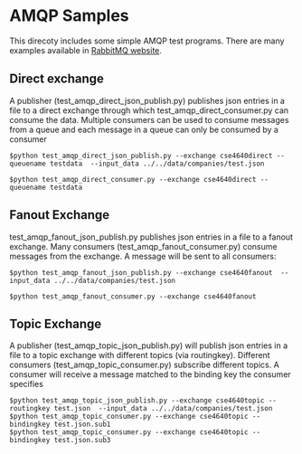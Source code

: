 # AMQP Samples

This direcoty includes some simple AMQP test programs. There are many examples available in [RabbitMQ website](https://www.rabbitmq.com/getstarted.html).

## Direct exchange

A publisher (test_amqp_direct_json_publish.py) publishes json entries in a file to a direct exchange through which  test_amqp_direct_consumer.py can consume the data. Multiple consumers can be used to consume messages from a queue and each message in a queue can only be consumed by a consumer
```
$python test_amqp_direct_json_publish.py --exchange cse4640direct --queuename testdata  --input_data ../../data/companies/test.json

$python test_amqp_direct_consumer.py --exchange cse4640direct --queuename testdata

```
## Fanout Exchange

test_amqp_fanout_json_publish.py publishes json entries in a file to a fanout exchange. Many consumers (test_amqp_fanout_consumer.py) consume messages from the exchange. A message will be sent to all consumers:
```
$python test_amqp_fanout_json_publish.py --exchange cse4640fanout  --input_data ../../data/companies/test.json

$python test_amqp_fanout_consumer.py --exchange cse4640fanout

```

## Topic Exchange

A publisher (test_amqp_topic_json_publish.py) will publish json entries in a file to a topic exchange with different topics (via routingkey). Different consumers (test_amqp_topic_consumer.py) subscribe different topics. A consumer will receive a message matched to the  binding key the consumer specifies

```
$python test_amqp_topic_json_publish.py --exchange cse4640topic --routingkey test.json  --input_data ../../data/companies/test.json
$python test_amqp_topic_consumer.py --exchange cse4640topic --bindingkey test.json.sub1
$python test_amqp_topic_consumer.py --exchange cse4640topic --bindingkey test.json.sub3
```
